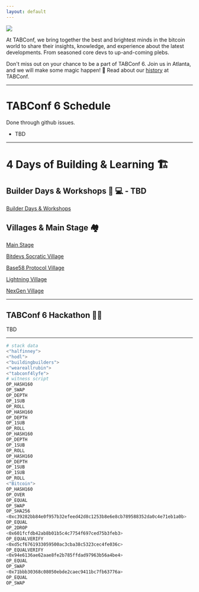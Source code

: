 ```yaml
---
layout: default
---
```


<a><img src="assets/img/nogood/stickers/NG_TABConf_FullColor_OffWhite.png"></a>

At TABConf, we bring together the best and brightest minds in the bitcoin world to share their insights, knowledge, and experience about the latest developments. From seasoned core devs to up-and-coming plebs.

Don't miss out on your chance to be a part of TABConf 6. Join us in Atlanta, and we will make some magic happen! 🤘
Read about our [history](./history.md) at TABConf. 

*** 

# TABConf 6 Schedule
Done through github issues.
- TBD
*** 

# 4 Days of Building & Learning 🏗️

## Builder Days & Workshops 🔨  💻 - TBD
  
[Builder Days & Workshops](./builderdays.md)

## Villages & Main Stage 🏘️ 

[Main Stage](https://github.com/orgs/TABConf/projects/1/views/6)

[Bitdevs Socratic Village](./villages/socratic.md)

[Base58 Protocol Village](./villages/base58.md)

[Lightning Village](./villages/lightning.md)

[NexGen Village](./villages/nextgen.md)

***

## TABConf 6 Hackathon 🧑‍💻

TBD

*** 

```bash
# stack data
<"halfinney">
<"hodl">
<"buildingbuilders">
<"weareallrubin">
<"tabconf4lyfe">
# witness script
OP_HASH160
OP_SWAP
OP_DEPTH
OP_1SUB
OP_ROLL
OP_HASH160
OP_DEPTH
OP_1SUB
OP_ROLL
OP_HASH160
OP_DEPTH
OP_1SUB
OP_ROLL
OP_HASH160
OP_DEPTH
OP_1SUB
OP_1SUB
OP_ROLL
<"Bitcoin">
OP_HASH160
OP_OVER
OP_EQUAL
OP_SWAP
OP_SHA256
<0xc39282bb84e0f957b32efeed42d8c1253b8e6e8cb789588352da0c4e71eb1a0b>
OP_EQUAL
OP_2DROP
<0x601fcfdb42ab8b01b5c4c7754f697ced75b3feb3>
OP_EQUALVERIFY
<0xd5cf6761933059500ac3cba38c5323cec4fe036c>
OP_EQUALVERIFY
<0x94e6136ae62aae8fe2b785ffdad97963b56a4be4>
OP_EQUAL
OP_SWAP
<0x71bbb30368c08050ebde2caec9411bc7fb63776a>
OP_EQUAL
OP_SWAP
```
